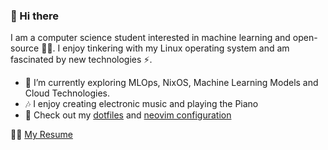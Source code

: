 ### 👋 Hi there 
I am a computer science student interested in machine learning and open-source 👨‍💻. I enjoy tinkering with my Linux operating system and am fascinated by new technologies ⚡.

- 🔭 I’m currently exploring MLOps, NixOS, Machine Learning Models and Cloud Technologies.
- 🎶 I enjoy creating electronic music and playing the Piano
- 💬 Check out my [dotfiles](https://github.com/fabian-gubler/.dotfiles) and [neovim configuration](https://github.com/fabian-gubler/nvim-config)

️️️🧑‍💼 [My Resume](https://raw.githubusercontent.com/fabian-gubler/resume/main/en_FabianGublerResume.pdf)
